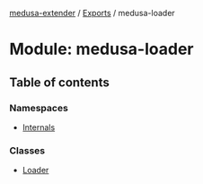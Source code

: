 [medusa-extender](../README.md) / [Exports](../modules.md) / medusa-loader

# Module: medusa-loader

## Table of contents

### Namespaces

- [Internals](medusa_loader.Internals.md)

### Classes

- [Loader](../classes/medusa_loader.MedusaLoader.md)
